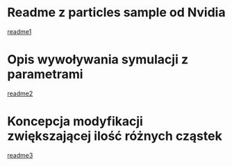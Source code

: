 <title>Particles</title>
</br>
<h1>Readme z particles sample od Nvidia</h1>
<a href="readme1.txt">readme1</a>
</br>
<h1>Opis wywoływania symulacji z parametrami</h1>
<a href="readme2.txt">readme2</a>
</br>
<h1>Koncepcja modyfikacji zwiększającej ilość różnych cząstek</h1>
<a href="readme3.txt">readme3</a>
</br>
